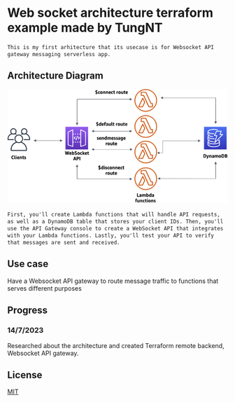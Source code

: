# Web socket architecture terraform example made by TungNT

    This is my first arhitecture that its usecase is for Websocket API gateway messaging serverless app.

## Architecture Diagram

![alt text](./app.png)

    First, you'll create Lambda functions that will handle API requests, as well as a DynamoDB table that stores your client IDs. Then, you'll use the API Gateway console to create a WebSocket API that integrates with your Lambda functions. Lastly, you'll test your API to verify that messages are sent and received.

## Use case

Have a Websocket API gateway to route message traffic to functions that serves different purposes

## Progress

### 14/7/2023
Researched about the architecture and created Terraform remote backend, Websocket API gateway.

## License
[MIT](https://choosealicense.com/licenses/mit/)